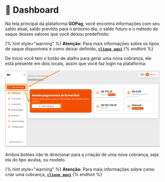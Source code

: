# 📱 Dashboard

Na tela principal da plataforma **GOPag**, você encontra informações com seu saldo atual, saldo previsto para o próximo dia, o saldo futuro e o método de saque desses valores que você deixou predefinido:

{% hint style="warning" %}
**Atenção:** Para mais informações sobre os tipos de saque disponíveis e como deixar definido, [**`clique aqui`**](/CONFIGURACOES/README.md)
{% endhint %}

De início você tem o botão de atalho para gerar uma nova cobrança, ele está presente em dois locais, assim que você faz login na plataforma:

![](../assets/prints/dashboard_btn_cobranca.png)

Ambos botões irão te direcionar para a criação de uma nova cobrança, seja ela do tipo avulsa, ou modelo.

{% hint style="warning" %}
**Atenção:** Para mais informações sobre como criar uma cobrança, [**`clique aqui`**](/CRIAR_COBRANCA/README.md)
{% endhint %}